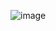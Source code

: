 ![image](https://user-images.githubusercontent.com/60558693/112769728-258b4180-8fe8-11eb-8a5a-497dc5236aeb.png)
